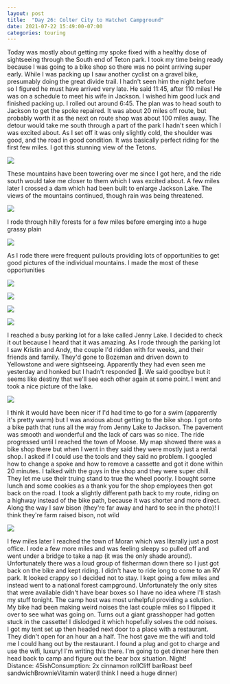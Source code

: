 ```yaml
---
layout: post
title:  "Day 26: Colter City to Hatchet Campground"
date: 2021-07-22 15:49:00-07:00
categories: touring
---
```

Today was mostly about getting my spoke fixed with a healthy dose of sightseeing through the South end of Teton park. I took my time being ready because I was going to a bike shop so there was no point arriving super early. While I was packing up I saw another cyclist on a gravel bike, presumably doing the great divide trail. I hadn't seen him the night before so I figured he must have arrived very late. He said 11:45, after 110 miles! He was on a schedule to meet his wife in Jackson. I wished him good luck and finished packing up. I rolled out around 6:45. The plan was to head south to Jackson to get the spoke repaired. It was about 20 miles off route, but probably worth it as the next on route shop was about 100 miles away. The detour would take me south through a part of the park I hadn't seen which I was excited about. As I set off it was only slightly cold, the shoulder was good, and the road in good condition. It was basically perfect riding for the first few miles. I got this stunning view of the Tetons.   

[![](/assets/1626994160919470-0.png)](/assets/1626994160919470-0.png)
  
These mountains have been towering over me since I got here, and the ride south would take me closer to them which I was excited about. A few miles later I crossed a dam which had been built to enlarge Jackson Lake. The views of the mountains continued, though rain was being threatened.  

[![](/assets/1626994151251140-1.png)](/assets/1626994151251140-1.png)
  
I rode through hilly forests for a few miles before emerging into a huge grassy plain  

[![](/assets/1626994145113682-2.png)](/assets/1626994145113682-2.png)
  
As I rode there were frequent pullouts providing lots of opportunities to get good pictures of the individual mountains. I made the most of these opportunities  

[![](/assets/1626994140567804-3.png)](/assets/1626994140567804-3.png)

[![](/assets/1626994131900491-4.png)](/assets/1626994131900491-4.png)

[![](/assets/1626994117748296-5.png)](/assets/1626994117748296-5.png)

[![](/assets/1626994112161530-6.png)](/assets/1626994112161530-6.png)
  
I reached a busy parking lot for a lake called Jenny Lake. I decided to check it out because I heard that it was amazing. As I rode through the parking lot I saw Kristin and Andy, the couple I'd ridden with for weeks, and their friends and family. They'd gone to Bozeman and driven down to Yellowstone and were sightseeing. Apparently they had even seen me yesterday and honked but I hadn't responded 🥺. We said goodbye but it seems like destiny that we'll see each other again at some point. I went and took a nice picture of the lake.   

[![](/assets/1626994098872864-7.png)](/assets/1626994098872864-7.png)
  
I think it would have been nicer if I'd had time to go for a swim (apparently it's pretty warm) but I was anxious about getting to the bike shop. I got onto a bike path that runs all the way from Jenny Lake to Jackson. The pavement was smooth and wonderful and the lack of cars was so nice. The ride progressed until I reached the town of Moose. My map showed there was a bike shop there but when I went in they said they were mostly just a rental shop. I asked if I could use the tools and they said no problem. I googled how to change a spoke and how to remove a cassette and got it done within 20 minutes. I talked with the guys in the shop and they were super chill. They let me use their truing stand to true the wheel poorly. I bought some lunch and some cookies as a thank you for the shop employees then got back on the road. I took a slightly different path back to my route, riding on a highway instead of the bike path, because it was shorter and more direct. Along the way I saw bison (they're far away and hard to see in the photo)! I think they're farm raised bison, not wild  

[![](/assets/1626994089662858-8.png)](/assets/1626994089662858-8.png)
  
I few miles later I reached the town of Moran which was literally just a post office. I rode a few more miles and was feeling sleepy so pulled off and went under a bridge to take a nap (it was the only shade around). Unfortunately there was a loud group of fisherman down there so I just got back on the bike and kept riding. I didn't have to ride long to come to an RV park. It looked crappy so I decided not to stay. I kept going a few miles and instead went to a national forest campground. Unfortunately the only sites that were available didn't have bear boxes so I have no idea where I'll stash my stuff tonight. The camp host was most unhelpful providing a solution.  
My bike had been making weird noises the last couple miles so I flipped it over to see what was going on. Turns out a giant grasshopper had gotten stuck in the cassette! I dislodged it which hopefully solves the odd noises.   
I got my tent set up then headed next door to a place with a restaurant. They didn't open for an hour an a half. The host gave me the wifi and told me I could hang out by the restaurant. I found a plug and got to charge and use the wifi, luxury! I'm writing this there. I'm going to get dinner here then head back to camp and figure out the bear box situation. Night!  
Distance: 45ishConsumption: 2x cinnamon rollCliff barRoast beef sandwichBrownieVitamin water(I think I need a huge dinner)
